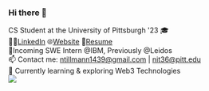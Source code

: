 ### Hi there 👋
CS Student at the University of Pittsburgh '23 🎓<br/>
🧑‍💼[LinkedIn](https://www.linkedin.com/in/nicholas-tillmann-4647b7187/) 🌐[Website](https://nicktill.github.io) 📄[Resume](https://nicktill.github.io/resume.pdf)<br/>
💼Incoming SWE Intern @IBM, Previously @Leidos<br/>
📫 Contact me: ntillmann1439@gmail.com | nit36@pitt.edu <br>
🌱 Currently learning & exploring Web3 Technologies<br>
![](https://komarev.com/ghpvc/?username=nicktill&style=for-the-badge)

<!--
**NickTill/NickTill** is a ✨ _special_ ✨ repository because its `README.md` (this file) appears on your GitHub profile.
Here are some ideas to get you started:

 🔭 I’m currently working on ...
- 🌱 I’m currently learning ...
- 👯 I’m looking to collaborate on ...
- 🤔 I’m looking for help with ...
- 💬 Ask me about ...
📫 How to reach me: 
- 😄 Pronouns: ...
- ⚡ Fun fact: ...
-->
